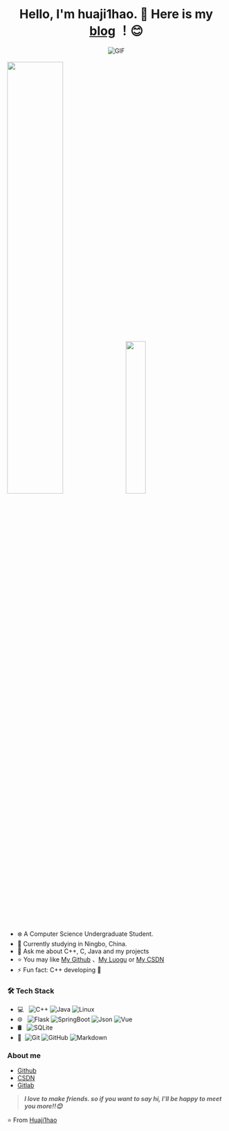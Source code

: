 <h1 align="center">
  Hello, I'm huaji1hao. 👋 Here is my <a href="https://huaji1hao.com">blog</a>  ！😊 
</h1>

<div align="center">
  <img align="center" alt="GIF" src="https://raw.githubusercontent.com/JoeyBling/JoeyBling/master/pic/pusheencode.gif" />
</div>  

<br>

<div class='container'>
<img style="height: auto; width: 50.5%;" class="img" src="https://github-readme-stats.vercel.app/api?username=huaji1hao&show_icons=true&theme=transparent" />
&nbsp;
&nbsp;
<img style="height: auto; width: 30%;" class="img" src="https://github-readme-stats.vercel.app/api/top-langs/?username=huaji1hao&size_weight=0.2&count_weight=0.8&exclude_repo=github-readme-stats,huaji1hao.github.io&hide=kvlang,html,css,shell&layout=donut&langs_count=6" /></div>
</div>
<br>


- ❄️ A Computer Science Undergraduate Student.
- 🌱 Currently studying in Ningbo, China.
- 💬 Ask me about C++, C, Java and my projects
- ⭐ You may like [My Github](https://github.com/huaji1hao)  、[My Luogu](https://www.luogu.com.cn/user/656277) or [My CSDN](https://blog.csdn.net/weixin_66431784?spm=1000.2115.3001.5343)
- ⚡ Fun fact: C++ developing 🐳

### 🛠 Tech Stack

- 💻 &#160; 
![C++](https://img.shields.io/badge/-C++-333333?style=flat&logo=C++&logoColor=FF4800)
![Java](https://img.shields.io/badge/-Java-333333?style=flat&logo=Java&logoColor=007396)
![Linux](https://img.shields.io/badge/-Linux-333333?style=flat&logo=Linux&logoColor=FCC624)
- 🌐 &#160; ![Flask](https://img.shields.io/badge/-Flask-333333?style=flat&logo=Flask)
![SpringBoot](https://img.shields.io/badge/-SpringBoot-333333?style=flat&logo=Springboot&logoColor=563D7C)
![Json](https://img.shields.io/badge/-Json-333333?style=flat&logo=json)
![Vue](https://img.shields.io/badge/-Vue-333333?style=flat&logo=Vue.js)
- 🛢 &#160; ![SQLite](https://img.shields.io/badge/-SQLite-333333?style=flat&logo=Sqlite)
- 🔧 &#160;![Git](https://img.shields.io/badge/-Git-333333?style=flat&logo=git)
![GitHub](https://img.shields.io/badge/-GitHub-333333?style=flat&logo=github)
![Markdown](https://img.shields.io/badge/-Markdown-333333?style=flat&logo=markdown)


### About me
- [Github](https://github.com/huaji1hao)
- [CSDN](https://blog.csdn.net/weixin_66431784?spm=1000.2115.3001.5343)
- [Gitlab](https://csprojects.nottingham.edu.cn/scyjz14)

> ***I love to make friends. so if you want to say hi, I'll be happy to meet you more!!😊***

⭐️ From [Huaji1hao](https://github.com/huaji1hao)

